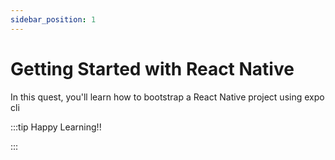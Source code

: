 ```yaml
---
sidebar_position: 1
---
```


# Getting Started with React Native

In this quest, you'll learn how to bootstrap a React Native project using expo cli

:::tip Happy Learning!!

<QuestButton text="Go To Quest" link="https://app.stackup.dev/quest_page/getting-started-with-react-native" />

:::
